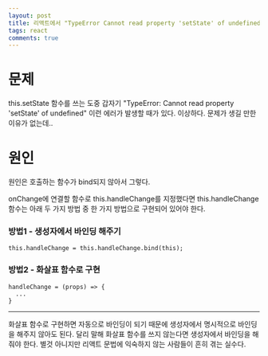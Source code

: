 ```yaml
---
layout: post
title: 리액트에서 "TypeError Cannot read property 'setState' of undefined" 가 발생할 때
tags: react
comments: true
---
```


# 문제
this.setState 함수를 쓰는 도중 갑자기 "TypeError: Cannot read property 'setState' of undefined" 이런 에러가 발생할 때가 있다. 이상하다. 문제가 생길 만한 이유가 없는데.. 
      
# 원인
원인은 호출하는 함수가 bind되지 않아서 그렇다.

onChange에 연결할 함수로 this.handleChange를 지정했다면 this.handleChange 함수는 아래 두 가지 방법 중 한 가지 방법으로 구현되어 있어야 한다.

### 방법1 - 생성자에서 바인딩 해주기
~~~
this.handleChange = this.handleChange.bind(this);
~~~

### 방법2 - 화살표 함수로 구현
~~~
handleChange = (props) => {
  ...
}
~~~
      
---
     
화살표 함수로 구현하면 자동으로 바인딩이 되기 때문에 생성자에서 명시적으로 바인딩을 해주지 않아도 된다. 달리 말해 화살표 함수를 쓰지 않는다면 생성자에서 바인딩을 해줘야 한다. 별것 아니지만 리액트 문법에 익숙하지 않는 사람들이 흔히 겪는 실수다.
        
